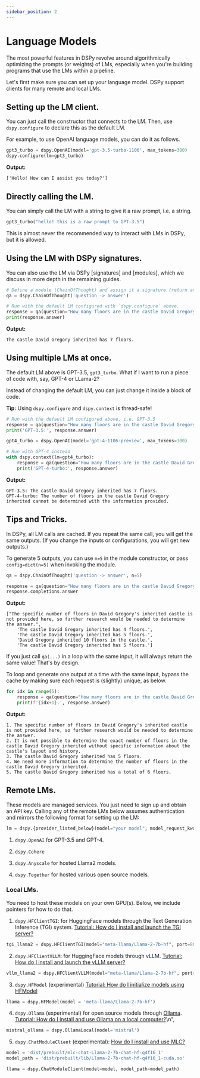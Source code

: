 ```yaml
---
sidebar_position: 2
---
```


# Language Models

The most powerful features in DSPy revolve around algorithmically optimizing the prompts (or weights) of LMs, especially when you're building programs that use the LMs within a pipeline.

Let's first make sure you can set up your language model. DSPy support clients for many remote and local LMs.

## Setting up the LM client.

You can just call the constructor that connects to the LM. Then, use `dspy.configure` to declare this as the default LM.

For example, to use OpenAI language models, you can do it as follows.

```python
gpt3_turbo = dspy.OpenAI(model='gpt-3.5-turbo-1106', max_tokens=300)
dspy.configure(lm=gpt3_turbo)
```
**Output:**
```text
['Hello! How can I assist you today?']
```

## Directly calling the LM.

You can simply call the LM with a string to give it a raw prompt, i.e. a string.

```python
gpt3_turbo("hello! this is a raw prompt to GPT-3.5")
```

This is almost never the recommended way to interact with LMs in DSPy, but it is allowed.

## Using the LM with DSPy signatures.

You can also use the LM via DSPy [signatures] and [modules], which we discuss in more depth in the remaining guides.

```python
# Define a module (ChainOfThought) and assign it a signature (return an answer, given a question).
qa = dspy.ChainOfThought('question -> answer')

# Run with the default LM configured with `dspy.configure` above.
response = qa(question="How many floors are in the castle David Gregory inherited?")
print(response.answer)
```
**Output:**
```text
The castle David Gregory inherited has 7 floors.
```

## Using multiple LMs at once.

The default LM above is GPT-3.5, `gpt3_turbo`. What if I want to run a piece of code with, say, GPT-4 or LLama-2?

Instead of changing the default LM, you can just change it inside a block of code.

**Tip:** Using `dspy.configure` and `dspy.context` is thread-safe!

```python
# Run with the default LM configured above, i.e. GPT-3.5
response = qa(question="How many floors are in the castle David Gregory inherited?")
print('GPT-3.5:', response.answer)

gpt4_turbo = dspy.OpenAI(model='gpt-4-1106-preview', max_tokens=300)

# Run with GPT-4 instead
with dspy.context(lm=gpt4_turbo):
    response = qa(question="How many floors are in the castle David Gregory inherited?")
    print('GPT-4-turbo:', response.answer)
```
**Output:**
```text
GPT-3.5: The castle David Gregory inherited has 7 floors.
GPT-4-turbo: The number of floors in the castle David Gregory inherited cannot be determined with the information provided.
```

## Tips and Tricks.

In DSPy, all LM calls are cached. If you repeat the same call, you will
get the same outputs. (If you change the inputs or configurations, you
will get new outputs.)

To generate 5 outputs, you can use `n=5` in the module constructor, or
pass `config=dict(n=5)` when invoking the module.

```python
qa = dspy.ChainOfThought('question -> answer', n=5)

response = qa(question="How many floors are in the castle David Gregory inherited?")
response.completions.answer
```
**Output:**
```text
["The specific number of floors in David Gregory's inherited castle is not provided here, so further research would be needed to determine the answer.",
    'The castle David Gregory inherited has 4 floors.',
    'The castle David Gregory inherited has 5 floors.',
    'David Gregory inherited 10 floors in the castle.',
    'The castle David Gregory inherited has 5 floors.']
```

If you just call `qa(...)` in a loop with the same input, it will always
return the same value! That\'s by design.

To loop and generate one output at a time with the same input, bypass
the cache by making sure each request is (slightly) unique, as below.

```python
for idx in range(5):
    response = qa(question="How many floors are in the castle David Gregory inherited?", config=dict(temperature=0.7+0.0001*idx))
    print(f'{idx+1}.', response.answer)
```
**Output:**
```text
1. The specific number of floors in David Gregory's inherited castle is not provided here, so further research would be needed to determine the answer.
2. It is not possible to determine the exact number of floors in the castle David Gregory inherited without specific information about the castle's layout and history.
3. The castle David Gregory inherited has 5 floors.
4. We need more information to determine the number of floors in the castle David Gregory inherited.
5. The castle David Gregory inherited has a total of 6 floors.
```

## Remote LMs.

These models are managed services. You just need to sign up and obtain an API key. Calling any of the remote LMs below assumes authentication and mirrors the following format for setting up the LM:

```python
lm = dspy.{provider_listed_below}(model="your model", model_request_kwargs="...")
```

1.  `dspy.OpenAI` for GPT-3.5 and GPT-4.

2.  `dspy.Cohere`

3.  `dspy.Anyscale` for hosted Llama2 models.

4. `dspy.Together` for hosted various open source models.


### Local LMs.

You need to host these models on your own GPU(s). Below, we include pointers for how to do that.

1.  `dspy.HFClientTGI`: for HuggingFace models through the Text Generation Inference (TGI) system. [Tutorial: How do I install and launch the TGI server?](/api/hosting_language_models_locally/TGI)

```python
tgi_llama2 = dspy.HFClientTGI(model="meta-llama/Llama-2-7b-hf", port=8080, url="http://localhost")
```

2.  `dspy.HFClientVLLM`: for HuggingFace models through vLLM. [Tutorial: How do I install and launch the vLLM server?](/api/hosting_language_models_locally/vLLM)

```python
vllm_llama2 = dspy.HFClientVLLM(model="meta-llama/Llama-2-7b-hf", port=8080, url="http://localhost")
```

3.  `dspy.HFModel` (experimental) [Tutorial: How do I initialize models using HFModel](/api/hosting_language_models_locally/HFModel)

```python
llama = dspy.HFModel(model = 'meta-llama/Llama-2-7b-hf')
```

4.  `dspy.Ollama` (experimental) for open source models through [Ollama](https://ollama.com). [Tutorial: How do I install and use Ollama on a local computer?](/api/hosting_language_models_locally/Ollama)\n",

```python
mistral_ollama = dspy.OllamaLocal(model='mistral')
```

5.  `dspy.ChatModuleClient` (experimental): [How do I install and use MLC?](/api/hosting_language_models_locally/MLC)

```python
model = 'dist/prebuilt/mlc-chat-Llama-2-7b-chat-hf-q4f16_1'
model_path = 'dist/prebuilt/lib/Llama-2-7b-chat-hf-q4f16_1-cuda.so'

llama = dspy.ChatModuleClient(model=model, model_path=model_path)
```